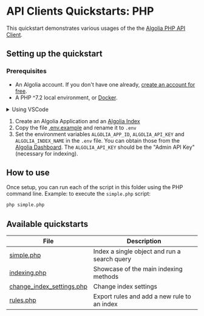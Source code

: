 # API Clients Quickstarts: PHP

This quickstart demonstrates various usages of the the [Algolia PHP API Client](https://www.algolia.com/doc/api-client/getting-started/install/python/?client=php).

## Setting up the quickstart

### Prerequisites

- An Algolia account. If you don't have one already, [create an account for free](https://www.algolia.com/users/sign_up).
- A PHP ^7.2 local environment, or [Docker](https://www.docker.com/get-started).

<details>
  <summary>Using VSCode</summary>

  By using VScode and having the [Visual Studio Code Remote - Containers](https://code.visualstudio.com/docs/remote/containers) extension installed, you can run any of the quickstarts by using the command [Remote-Containers: Open Folder in Container](https://code.visualstudio.com/docs/remote/containers#_quick-start-open-an-existing-folder-in-a-container) command.
  
  Each of the quickstart contains a [.devcontainer.json](./.devcontainer/devcontainer.json), along with a [Dockerfile](./.devcontainer/Dockerfile).
</details>

1. Create an Algolia Application and an [Algolia Index](https://www.algolia.com/doc/guides/getting-started/quick-start/tutorials/getting-started-with-the-dashboard/#indices)
2. Copy the file [.env.example](.env.example) and rename it to `.env` 
3. Set the environment variables `ALGOLIA_APP_ID`, `ALGOLIA_API_KEY` and `ALGOLIA_INDEX_NAME` in the `.env` file. You can obtain those from the [Algolia Dashboard](https://www.algolia.com/api-keys/). The `ALGOLIA_API_KEY` should be the "Admin API Key" (necessary for indexing).

## How to use

Once setup, you can run each of the script in this folder using the PHP command line.
Example: to execute the `simple.php` script:

```bash
php simple.php
```

## Available quickstarts

| File | Description |
| ------------- | ------------- |
| [simple.php](./simple.php)  | Index a single object and run a search query |
| [indexing.php](./indexing.php)  | Showcase of the main indexing methods |
| [change_index_settings.php](./change_index_settings.php)  | Change index settings |
| [rules.php](./rules.php)  | Export rules and add a new rule to an index |

